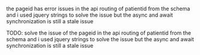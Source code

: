 the pageid has error issues in the api routing of patientid from the schema and i used jquery strings to solve the issue but the async and await synchronization is still a stale issue

TODO: solve the issue of the pageid in the api routing of patientid from the schema and i used jquery strings to solve the issue but the async and await synchronization is still a stale issue